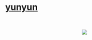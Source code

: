 # [yunyun](https://youtube.com/@virethwth?si=hS_q4VQk216ILY5s)

###

<div style="display: flex; justify-content: center; align-items: center; padding: 2rem;">
<img src="https://github-readme-stats.vercel.app/api/top-langs/?username=siyuncatlover&layout=compact&theme=github_dark&hide_border=true&cache_seconds=3600&v=1" />
</div>

###

